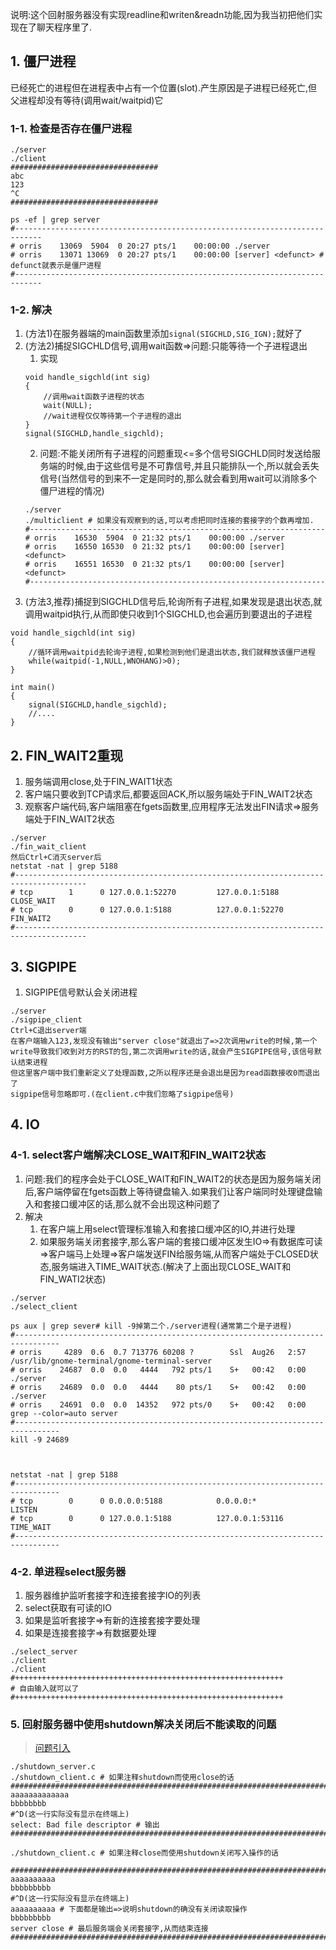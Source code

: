 说明:这个回射服务器没有实现readline和writen&readn功能,因为我当初把他们实现在了聊天程序里了.
## 1. 僵尸进程
已经死亡的进程但在进程表中占有一个位置(slot).产生原因是子进程已经死亡,但父进程却没有等待(调用wait/waitpid)它
### 1-1. 检查是否存在僵尸进程
```
./server
./client
#################################
abc
123
^C
#################################

ps -ef | grep server
#----------------------------------------------------------------------------
# orris    13069  5904  0 20:27 pts/1    00:00:00 ./server
# orris    13071 13069  0 20:27 pts/1    00:00:00 [server] <defunct> # defunct就表示是僵尸进程
#----------------------------------------------------------------------------

```
### 1-2. 解决
1. (方法1)在服务器端的main函数里添加`signal(SIGCHLD,SIG_IGN);`就好了
2. (方法2)捕捉SIGCHLD信号,调用wait函数=>问题:只能等待一个子进程退出
    1. 实现
    ```
    void handle_sigchld(int sig)
    {   
        //调用wait函数子进程的状态
        wait(NULL);
        //wait进程仅仅等待第一个子进程的退出
    }
    signal(SIGCHLD,handle_sigchld);
    ```
    2. 问题:不能关闭所有子进程的问题重现<=多个信号SIGCHLD同时发送给服务端的时候,由于这些信号是不可靠信号,并且只能排队一个,所以就会丢失信号(当然信号的到来不一定是同时的,那么就会看到用wait可以消除多个僵尸进程的情况)
    ```
    ./server
    ./multiclient # 如果没有观察到的话,可以考虑把同时连接的套接字的个数再增加.
    #------------------------------------------------------------------
    # orris    16530  5904  0 21:32 pts/1    00:00:00 ./server
    # orris    16550 16530  0 21:32 pts/1    00:00:00 [server] <defunct>
    # orris    16551 16530  0 21:32 pts/1    00:00:00 [server] <defunct>
    #------------------------------------------------------------------

    ```
3. (方法3,推荐)捕捉到SIGCHLD信号后,轮询所有子进程,如果发现是退出状态,就调用waitpid执行,从而即使只收到1个SIGCHLD,也会遍历到要退出的子进程
```
void handle_sigchld(int sig)
{
    //循环调用waitpid去轮询子进程,如果检测到他们是退出状态,我们就释放该僵尸进程
    while(waitpid(-1,NULL,WNOHANG)>0);
}

int main()
{
    signal(SIGCHLD,handle_sigchld);
    //....
}
```


## 2. FIN_WAIT2重现
1. 服务端调用close,处于FIN_WAIT1状态
2. 客户端只要收到TCP请求后,都要返回ACK,所以服务端处于FIN_WAIT2状态
3. 观察客户端代码,客户端阻塞在fgets函数里,应用程序无法发出FIN请求=>服务端处于FIN_WAIT2状态
```
./server
./fin_wait_client
然后Ctrl+C消灭server后
netstat -nat | grep 5188
#--------------------------------------------------------------------------------------
# tcp        1      0 127.0.0.1:52270         127.0.0.1:5188          CLOSE_WAIT 
# tcp        0      0 127.0.0.1:5188          127.0.0.1:52270         FIN_WAIT2  
#--------------------------------------------------------------------------------------
```

## 3. SIGPIPE
1. SIGPIPE信号默认会关闭进程
```
./server
./sigpipe_client
Ctrl+C退出server端
在客户端输入123,发现没有输出"server close"就退出了=>2次调用write的时候,第一个write导致我们收到对方的RST的包,第二次调用write的话,就会产生SIGPIPE信号,该信号默认结束进程
但这里客户端中我们重新定义了处理函数,之所以程序还是会退出是因为read函数接收0而退出了
sigpipe信号忽略即可.(在client.c中我们忽略了sigpipe信号)
```


## 4. IO
### 4-1. select客户端解决CLOSE_WAIT和FIN_WAIT2状态
1. 问题:我们的程序会处于CLOSE_WAIT和FIN_WAIT2的状态是因为服务端关闭后,客户端停留在fgets函数上等待键盘输入.如果我们让客户端同时处理键盘输入和套接口缓冲区的话,那么就不会出现这种问题了
2. 解决
    1. 在客户端上用select管理标准输入和套接口缓冲区的IO,并进行处理
    2. 如果服务端关闭套接字,那么客户端的套接口缓冲区发生IO=>有数据库可读=>客户端马上处理=>客户端发送FIN给服务端,从而客户端处于CLOSED状态,服务端进入TIME_WAIT状态.(解决了上面出现CLOSE_WAIT和FIN_WATI2状态)
```
./server
./select_client

ps aux | grep sever# kill -9掉第二个./server进程(通常第二个是子进程)
#--------------------------------------------------------------------------------
# orris     4289  0.6  0.7 713776 60208 ?        Ssl  Aug26   2:57 /usr/lib/gnome-terminal/gnome-terminal-server
# orris    24687  0.0  0.0   4444   792 pts/1    S+   00:42   0:00 ./server
# orris    24689  0.0  0.0   4444    80 pts/1    S+   00:42   0:00 ./server
# orris    24691  0.0  0.0  14352   972 pts/0    S+   00:42   0:00 grep --color=auto server
#--------------------------------------------------------------------------------
kill -9 24689



netstat -nat | grep 5188
#--------------------------------------------------------------------------------
# tcp        0      0 0.0.0.0:5188            0.0.0.0:*               LISTEN     
# tcp        0      0 127.0.0.1:5188          127.0.0.1:53116         TIME_WAIT  
#--------------------------------------------------------------------------------
```
### 4-2. 单进程select服务器
1. 服务器维护监听套接字和连接套接字IO的列表
2. select获取有可读的IO
3. 如果是监听套接字=>有新的连接套接字要处理
4. 如果是连接套接字=>有数据要处理
```
./select_server
./client
./client
#++++++++++++++++++++++++++++++++++++++++++++++++++++++++++++
# 自由输入就可以了
#++++++++++++++++++++++++++++++++++++++++++++++++++++++++++++

```

### 5. 回射服务器中使用shutdown解决关闭后不能读取的问题
> [问题引入](https://coggle.it/diagram/W33p6eGhIvMJaYJJ/t/socket)

```
./shutdown_server.c
./shutdown_client.c # 如果注释shutdown而使用close的话
############################################################################
aaaaaaaaaaaaa
bbbbbbbb
#^D(这一行实际没有显示在终端上)
select: Bad file descriptor # 输出
############################################################################

./shutdown_client.c # 如果注释close而使用shutdown关闭写入操作的话

############################################################################
aaaaaaaaaa
bbbbbbbbb
#^D(这一行实际没有显示在终端上)
aaaaaaaaaa # 下面都是输出=>说明shutdown的确没有关闭读取操作
bbbbbbbbb
server close # 最后服务端会关闭套接字,从而结束连接
############################################################################




```
